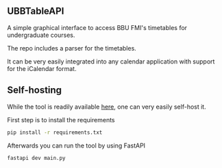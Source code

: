 UBBTableAPI
--------------

A simple graphical interface to access BBU FMI's timetables for undergraduate courses.

The repo includes a parser for the timetables.

It can be very easily integrated into any calendar application with support for the iCalendar format.

## Self-hosting
While the tool is readily available [here](https://ubbtableapi.onrender.com), one can very easily self-host it.

First step is to install the requirements
```bash
pip install -r requirements.txt
```
Afterwards you can run the tool by using FastAPI
```bash
fastapi dev main.py
```